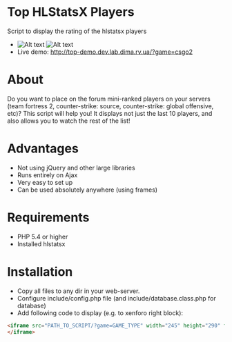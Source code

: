 # Top HLStatsX Players
Script to display the rating of the hlstatsx players

- ![Alt text](http://top-demo.dev.lab.dima.rv.ua/images/1.png "Screenshot 1") ![Alt text](http://top-demo.dev.lab.dima.rv.ua/images/2.png "Screenshot 2")
- Live demo: http://top-demo.dev.lab.dima.rv.ua/?game=csgo2


# About
Do you want to place on the forum mini-ranked players on your servers (team fortress 2, counter-strike: source, counter-strike: global offensive, etc)?
This script will help you!
It displays not just the last 10 players, and also allows you to watch the rest of the list!

# Advantages
* Not using jQuery and other large libraries
* Runs entirely on Ajax
* Very easy to set up
* Can be used absolutely anywhere (using frames)

# Requirements 
* PHP 5.4 or higher
* Installed hlstatsx

# Installation
* Copy all files to any dir in your web-server.
* Configure include/config.php file (and include/database.class.php for database)
* Add following code to display (e.g. to xenforo right block):
```html
<iframe src="PATH_TO_SCRIPT/?game=GAME_TYPE" width="245" height="290" frameborder="0" scrolling="no">
</iframe>
```
